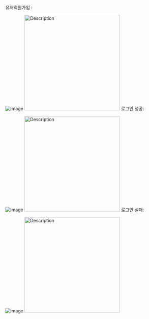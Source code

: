 유저회원가입 :

![image](https://github.com/user-attachments/assets/757b1a3b-186e-43b2-9f00-1129d214cb13)
<img src="[URL_TO_IMAGE](https://github.com/user-attachments/assets/757b1a3b-186e-43b2-9f00-1129d214cb13)" alt="Description" width="300"/>
로그인 성공:

![image](https://github.com/user-attachments/assets/d96ce65a-dba0-4ae4-acea-dfd246e12f45)
<img src="[URL_TO_IMAGE](https://github.com/user-attachments/assets/d96ce65a-dba0-4ae4-acea-dfd246e12f45)" alt="Description" width="300"/>
로그인 실패:

![image](https://github.com/user-attachments/assets/99594775-395b-4f10-a2c9-e8d6d8c4bcc1)
<img src="[URL_TO_IMAGE](https://github.com/user-attachments/assets/99594775-395b-4f10-a2c9-e8d6d8c4bcc1)" alt="Description" width="300"/>
